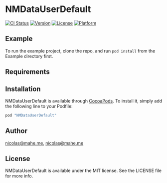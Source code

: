 # NMDataUserDefault

[![CI Status](http://img.shields.io/travis/nicolas@mahe.me/NMDataUserDefault.svg?style=flat)](https://travis-ci.org/nicolas@mahe.me/NMDataUserDefault)
[![Version](https://img.shields.io/cocoapods/v/NMDataUserDefault.svg?style=flat)](http://cocoapods.org/pods/NMDataUserDefault)
[![License](https://img.shields.io/cocoapods/l/NMDataUserDefault.svg?style=flat)](http://cocoapods.org/pods/NMDataUserDefault)
[![Platform](https://img.shields.io/cocoapods/p/NMDataUserDefault.svg?style=flat)](http://cocoapods.org/pods/NMDataUserDefault)

## Example

To run the example project, clone the repo, and run `pod install` from the Example directory first.

## Requirements

## Installation

NMDataUserDefault is available through [CocoaPods](http://cocoapods.org). To install
it, simply add the following line to your Podfile:

```ruby
pod "NMDataUserDefault"
```

## Author

nicolas@mahe.me, nicolas@mahe.me

## License

NMDataUserDefault is available under the MIT license. See the LICENSE file for more info.
